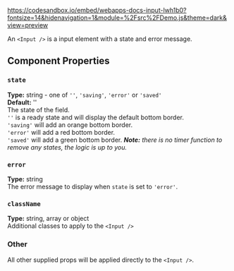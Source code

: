 https://codesandbox.io/embed/webapps-docs-input-lwh1b0?fontsize=14&hidenavigation=1&module=%2Fsrc%2FDemo.js&theme=dark&view=preview


An `<Input />` is a input element with a state and error message.

## Component Properties

### `state`
**Type:** string - one of `''`, `'saving'`, `'error'` or `'saved'`<br />
**Default:** ''<br />
The state of the field.<br />
`''` is a ready state and will display the default bottom border.<br />
`'saving'` will add an orange bottom border.<br />
`'error'` will add a red bottom border.<br />
`'saved'` will add a green bottom border.
_**Note:** there is no timer function to remove any states, the logic is up to you._

### `error`
**Type:** string<br />
The error message to display when `state` is set to `'error'`.

### `className`
**Type:** string, array or object<br />
Additional classes to apply to the `<Input />`

### Other
All other supplied props will be applied directly to the `<Input />`.
